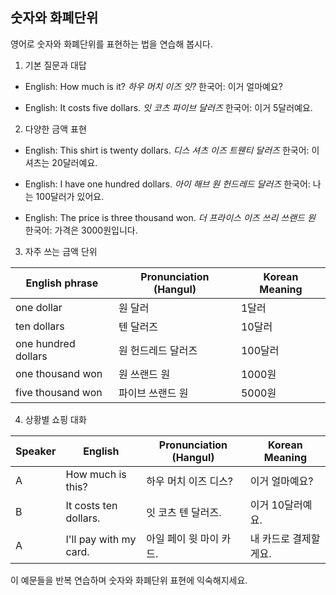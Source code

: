 ## 숫자와 화폐단위

영어로 숫자와 화폐단위를 표현하는 법을 연습해 봅시다.

1. 기본 질문과 대답

- English: How much is it?
  *하우 머치 이즈 잇?*
  한국어: 이거 얼마예요?

- English: It costs five dollars.
  *잇 코츠 파이브 달러즈*
  한국어: 이거 5달러예요.

2. 다양한 금액 표현

- English: This shirt is twenty dollars.
  *디스 셔츠 이즈 트웬티 달러즈*
  한국어: 이 셔츠는 20달러예요.

- English: I have one hundred dollars.
  *아이 해브 원 헌드레드 달러즈*
  한국어: 나는 100달러가 있어요.

- English: The price is three thousand won.
  *더 프라이스 이즈 쓰리 쓰랜드 원*
  한국어: 가격은 3000원입니다.

3. 자주 쓰는 금액 단위

| English phrase        | Pronunciation (Hangul)      | Korean Meaning  |
|-----------------------|-----------------------------|-----------------|
| one dollar            | 원 달러                     | 1달러            |
| ten dollars           | 텐 달러즈                   | 10달러           |
| one hundred dollars   | 원 헌드레드 달러즈          | 100달러          |
| one thousand won      | 원 쓰랜드 원                | 1000원           |
| five thousand won     | 파이브 쓰랜드 원            | 5000원           |

4. 상황별 쇼핑 대화

| Speaker | English                  | Pronunciation (Hangul)         | Korean Meaning       |
|---------|--------------------------|---------------------------------|----------------------|
| A       | How much is this?        | 하우 머치 이즈 디스?            | 이거 얼마예요?       |
| B       | It costs ten dollars.    | 잇 코츠 텐 달러즈.              | 이거 10달러예요.     |
| A       | I'll pay with my card.   | 아일 페이 윗 마이 카드.        | 내 카드로 결제할게요. |

이 예문들을 반복 연습하며 숫자와 화폐단위 표현에 익숙해지세요.